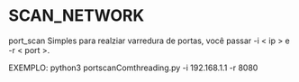 # SCAN_NETWORK

port_scan Simples para realziar varredura de portas, você passar -i < ip > e -r < port >.


EXEMPLO: python3 portscanComthreading.py  -i 192.168.1.1  -r 8080

